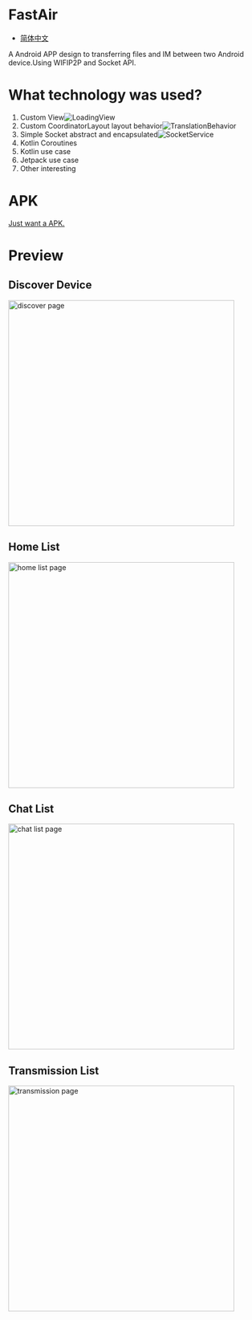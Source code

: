 # FastAir
* [简体中文](https://github.com/hongui/FastAir/blob/master/README_zh-CN%2Cmd)

A Android APP design to transferring files and IM between two Android device.Using WIFIP2P and Socket API.

# What technology was used?
1. Custom View![LoadingView](https://github.com/hongui/FastAir/blob/master/app/src/main/java/com/mob/lee/fastair/view/LoadView.kt)
2. Custom CoordinatorLayout layout behavior![TranslationBehavior](https://github.com/hongui/FastAir/blob/master/app/src/main/java/com/mob/lee/fastair/view/TranslationBehavior.kt)
3. Simple Socket abstract and encapsulated![SocketService](https://github.com/hongui/FastAir/blob/master/app/src/main/java/com/mob/lee/fastair/io/SocketService.kt)
4. Kotlin Coroutines
5. Kotlin use case
6. Jetpack use case
7. Other interesting

# APK
[Just want a APK.](https://github.com/hongui/FastAir/releases)

# Preview
## Discover Device

<img width="450" src="Screenshots/discover.png" alt="discover page" />

## Home List

<img width="450" src="Screenshots/list.png" alt="home list page" />

## Chat List

<img width="450" src="Screenshots/chat.png" alt="chat list page" />

## Transmission List

<img width="450" src="Screenshots/file.png" alt="transmission page" />
